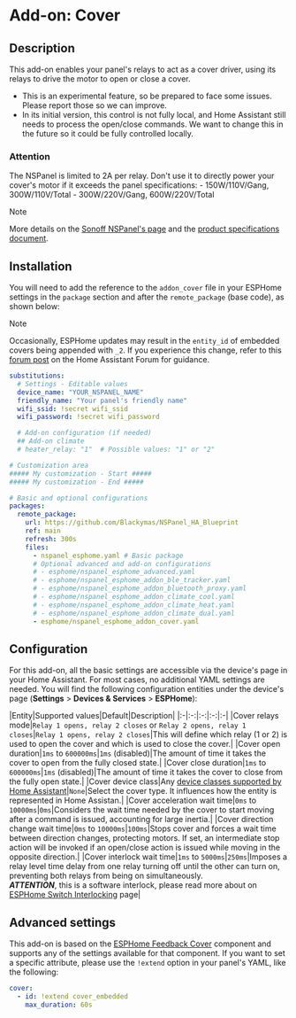 # Add-on: Cover

## Description

This add-on enables your panel's relays to act as a cover driver,
using its relays to drive the motor to open or close a cover.

- This is an experimental feature, so be prepared to face some issues.
  Please report those so we can improve.
- In its initial version, this control is not fully local,
  and Home Assistant still needs to process the open/close commands.
  We want to change this in the future so it could be fully controlled locally.

### Attention
The NSPanel is limited to 2A per relay.
Don't use it to directly power your cover's motor if it exceeds the panel specifications:
    - 150W/110V/Gang, 300W/110V/Total
    - 300W/220V/Gang, 600W/220V/Total

> [!NOTE]
> More details on the [Sonoff NSPanel's page](https://sonoff.tech/product/central-control-panel/nspanel/)
> and the [product specifications document](https://sonoff.tech/wp-content/uploads/2021/11/%E4%BA%A7%E5%93%81%E5%8F%82%E6%95%B0%E8%A1%A8-NSPanel-20210831.pdf).

## Installation

You will need to add the reference to the `addon_cover` file in your ESPHome 
settings in the `package` section and after the `remote_package` (base code), 
as shown below:

> [!NOTE]
> Occasionally, ESPHome updates may result in the `entity_id` of embedded covers 
> being appended with `_2`. If you experience this change, refer to this [forum 
> post](https://community.home-assistant.io/t/esphome-devices-all-renamed-with-2-added/388146)
> on the Home Assistant Forum for guidance.

```yaml
substitutions:
  # Settings - Editable values
  device_name: "YOUR_NSPANEL_NAME"
  friendly_name: "Your panel's friendly name"
  wifi_ssid: !secret wifi_ssid
  wifi_password: !secret wifi_password

  # Add-on configuration (if needed)
  ## Add-on climate
  # heater_relay: "1"  # Possible values: "1" or "2"

# Customization area
##### My customization - Start #####
##### My customization - End #####

# Basic and optional configurations
packages:
  remote_package:
    url: https://github.com/Blackymas/NSPanel_HA_Blueprint
    ref: main
    refresh: 300s
    files:
      - nspanel_esphome.yaml # Basic package
      # Optional advanced and add-on configurations
      # - esphome/nspanel_esphome_advanced.yaml
      # - esphome/nspanel_esphome_addon_ble_tracker.yaml
      # - esphome/nspanel_esphome_addon_bluetooth_proxy.yaml
      # - esphome/nspanel_esphome_addon_climate_cool.yaml
      # - esphome/nspanel_esphome_addon_climate_heat.yaml
      # - esphome/nspanel_esphome_addon_climate_dual.yaml
      - esphome/nspanel_esphome_addon_cover.yaml
```

## Configuration

For this add-on, all the basic settings are accessible via the device's page in
your Home Assistant. For most cases, no additional YAML settings are needed.
You will find the following configuration entities under the device's page (**Settings** > **Devices & Services** > **ESPHome**):


<!-- markdownlint-disable MD013 MD033 -->
|Entity|Supported values|Default|Description|
|:-|:-:|:-:|:-:|:-|
|Cover relays mode|`Relay 1 opens, relay 2 closes` or `Relay 2 opens, relay 1 closes`|`Relay 1 opens, relay 2 closes`|This will define which relay (1 or 2) is used to open the cover and which is used to close the cover.|
|Cover open duration|`1ms` to `600000ms`|`1ms` (disabled)|The amount of time it takes the cover to open from the fully closed state.|
|Cover close duration|`1ms` to `600000ms`|`1ms` (disabled)|The amount of time it takes the cover to close from the fully open state.|
|Cover device class|Any [device classes supported by Home Assistant](https://www.home-assistant.io/integrations/cover/#device-class)|`None`|Select the cover type. It influences how the entity is represented in Home Assistan.|
|Cover acceleration wait time|`0ms` to `10000ms`|`0ms`|Considers the wait time needed by the cover to start moving after a command is issued, accounting for large inertia.|
|Cover direction change wait time|`0ms` to `10000ms`|`100ms`|Stops cover and forces a wait time between direction changes, protecting motors. If set, an intermediate stop action will be invoked if an open/close action is issued while moving in the opposite direction.|
|Cover interlock wait time|`1ms` to `5000ms`|`250ms`|Imposes a relay level time delay from one relay turning off until the other can turn on, preventing both relays from being on simultaneously.<br>***ATTENTION***, this is a software interlock, please read more about on [ESPHome Switch Interlocking](https://esphome.io/components/switch/gpio.html#interlocking) page|
<!-- markdownlint-enable MD013 MD033 -->

## Advanced settings

This add-on is based on the [ESPHome Feedback Cover](https://esphome.io/components/cover/feedback.html) component and supports any of the settings available for that component.
If you want to set a specific attribute, please use the `!extend` option in your panel's YAML, like the following:

```yaml
cover:
  - id: !extend cover_embedded
    max_duration: 60s
```
